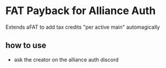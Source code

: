 # FAT Payback for Alliance Auth

Extends aFAT to add tax credits "per active main" automagically

## how to use

- ask the creator on the alliance auth discord
